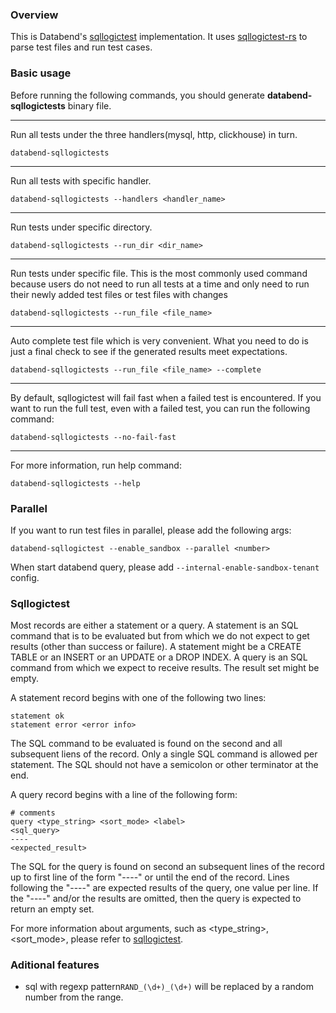 ### Overview
This is Databend's [sqllogictest](https://www.sqlite.org/sqllogictest/doc/trunk/about.wiki) implementation. It uses [sqllogictest-rs](https://github.com/risinglightdb/sqllogictest-rs) to parse test files and run test cases.

### Basic usage
Before running the following commands, you should generate **databend-sqllogictests** binary file.

---
Run all tests under the three handlers(mysql, http, clickhouse) in turn.
```shell
databend-sqllogictests
```
---
Run all tests with specific handler.
```shell
databend-sqllogictests --handlers <handler_name>
```
---
Run tests under specific directory.

```shell
databend-sqllogictests --run_dir <dir_name>
```
---
Run tests under specific file. This is the most commonly used command because users do not need to run all tests at a time and only need to run their newly added test files or test files with changes
```shell
databend-sqllogictests --run_file <file_name>
```
---
Auto complete test file which is very convenient. What you need to do is just a final check to see if the generated results meet expectations.
```
databend-sqllogictests --run_file <file_name> --complete
```
---
By default, sqllogictest will fail fast when a failed test is encountered. If you want to run the full test, even with a failed test, you can run the following command:
```
databend-sqllogictests --no-fail-fast
```
---
For more information, run help command:
```shell
databend-sqllogictests --help
```

### Parallel
If you want to run test files in parallel, please add the following args:
```shell
databend-sqllogictest --enable_sandbox --parallel <number>
```

When start databend query, please add `--internal-enable-sandbox-tenant` config.

### Sqllogictest
Most records are either a statement or a query. A statement is an SQL command that is to be evaluated but from which we do not expect to get results (other than success or failure). A statement might be a CREATE TABLE or an INSERT or an UPDATE or a DROP INDEX. A query is an SQL command from which we expect to receive results. The result set might be empty.

A statement record begins with one of the following two lines:
```
statement ok
statement error <error info>
```
The SQL command to be evaluated is found on the second and all subsequent liens of the record. Only a single SQL command is allowed per statement. The SQL should not have a semicolon or other terminator at the end.

A query record begins with a line of the following form:
```
# comments
query <type_string> <sort_mode> <label>
<sql_query>
----
<expected_result>
```
The SQL for the query is found on second an subsequent lines of the record up to first line of the form "----" or until the end of the record. Lines following the "----" are expected results of the query, one value per line. If the "----" and/or the results are omitted, then the query is expected to return an empty set.

For more information about arguments, such as <type_string>, <sort_mode>, <label> please refer to [sqllogictest](https://www.sqlite.org/sqllogictest/doc/trunk/about.wiki).

### Aditional features

- sql with regexp pattern`RAND_(\d+)_(\d+)` will be replaced by a random number from the range.